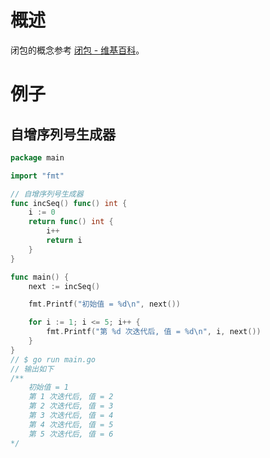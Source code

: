 # 概述
闭包的概念参考 [闭包 - 维基百科](https://zh.wikipedia.org/wiki/%E9%97%AD%E5%8C%85_(%E8%AE%A1%E7%AE%97%E6%9C%BA%E7%A7%91%E5%AD%A6))。

# 例子

## 自增序列号生成器
```go
package main

import "fmt"

// 自增序列号生成器
func incSeq() func() int {
	i := 0
	return func() int {
		i++
		return i
	}
}

func main() {
	next := incSeq()

	fmt.Printf("初始值 = %d\n", next())

	for i := 1; i <= 5; i++ {
		fmt.Printf("第 %d 次迭代后, 值 = %d\n", i, next())
	}
}
// $ go run main.go
// 输出如下 
/**
    初始值 = 1
    第 1 次迭代后, 值 = 2
    第 2 次迭代后, 值 = 3
    第 3 次迭代后, 值 = 4
    第 4 次迭代后, 值 = 5
    第 5 次迭代后, 值 = 6
*/
```
